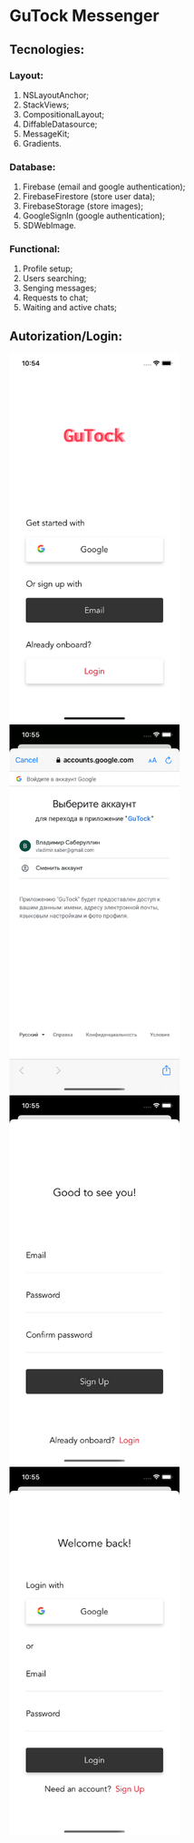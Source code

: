 # GuTock Messenger

## Tecnologies:
### Layout:
1. NSLayoutAnchor;
2. StackViews;
3. CompositionalLayout;
4. DiffableDatasource;
5. MessageKit;
6. Gradients.

### Database:
1. Firebase (email and google authentication);
2. FirebaseFirestore (store user data);
3. FirebaseStorage (store images);
4. GoogleSignIn (google authentication);
5. SDWebImage.

### Functional:
1. Profile setup;
2. Users searching;
3. Senging messages;
4. Requests to chat;
5. Waiting and active chats;

## Autorization/Login:
<p float="left">
  <img src="https://github.com/VldSab/IOS/blob/main/GuTock/Docs/FirstScreen.png" width="300"/>
  <img src="https://github.com/VldSab/IOS/blob/main/GuTock/Docs/Google.png" width="300"/>
  <img src="https://github.com/VldSab/IOS/blob/main/GuTock/Docs/SignUp.png" width="300"/>
  <img src="https://github.com/VldSab/IOS/blob/main/GuTock/Docs/Login.png" width="300"/>
</p>
